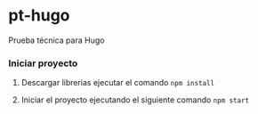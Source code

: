 # pt-hugo
Prueba técnica para Hugo

### Iniciar proyecto

1) Descargar librerias ejecutar el comando
```npm install```

2) Iniciar el proyecto ejecutando el siguiente comando
```npm start```
